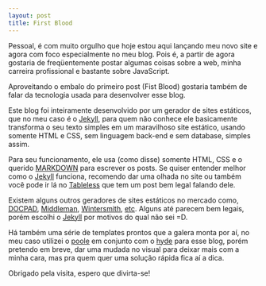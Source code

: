 ```yaml
---
layout: post
title: First Blood
---
```


Pessoal, é com muito orgulho que hoje estou aqui lançando meu novo site e agora com foco especialmente no meu blog. Pois é, a partir de agora gostaria de freqüentemente postar algumas coisas sobre a web, minha carreira profissional e bastante sobre JavaScript.

<!--more-->

Aproveitando o embalo do primeiro post (Fist Blood) gostaria também de falar da tecnologia usada para desenvolver esse blog.

Este blog foi inteiramente desenvolvido por um gerador de sites estáticos, que no meu caso é o [Jekyll](http://jekyllrb.com), para quem não conhece ele basicamente transforma o seu texto simples em um maravilhoso site estático, usando somente HTML e CSS, sem linguagem back-end e sem database, simples assim.

Para seu funcionamento, ele usa (como disse) somente HTML, CSS e o querido [MARKDOWN](http://pt.wikipedia.org/wiki/Markdown) para escrever os posts. Se quiser entender melhor como o [Jekyll](http://jekyllrb.com) funciona, recomendo dar uma olhada no site ou também você pode ir lá no [Tableless](http://tableless.com.br/jekyll-servindo-sites-estaticos/) que tem um post bem legal falando dele.

Existem alguns outros geradores de sites estáticos no mercado como, [DOCPAD](https://docpad.org/), [Middleman](http://middlemanapp.com/), [Wintersmith](http://wintersmith.io), [etc](https://github.com/pinceladasdaweb/Static-Site-Generators). Alguns até parecem bem legais, porém escolhi o [Jekyll](http://jekyllrb.com) por motivos do qual não sei =D.

Há também uma série de templates prontos que a galera monta por aí, no meu caso utilizei o [poole](http://getpoole.com/) em conjunto com o [hyde](https://github.com/poole/hyde) para esse blog, porém pretendo em breve, dar uma mudada no visual para deixar mais com a minha cara, mas pra quem quer uma solução rápida fica aí a dica.

Obrigado pela visita, espero que divirta-se!